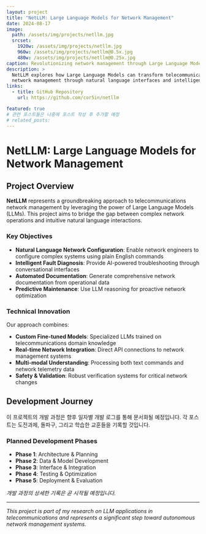 ```yaml
---
layout: project
title: "NetLLM: Large Language Models for Network Management"
date: 2024-08-17
image:
  path: /assets/img/projects/netllm.jpg
  srcset:
    1920w: /assets/img/projects/netllm.jpg
    960w: /assets/img/projects/netllm@0.5x.jpg
    480w: /assets/img/projects/netllm@0.25x.jpg
caption: Revolutionizing network management through Large Language Models
description: >
  NetLLM explores how Large Language Models can transform telecommunications 
  network management through natural language interfaces and intelligent automation.
links:
  - title: GitHub Repository
    url: https://github.com/cor5in/netllm

featured: true
# 관련 포스트들은 나중에 포스트 작성 후 추가할 예정
# related_posts:
---
```


# NetLLM: Large Language Models for Network Management

## Project Overview

**NetLLM** represents a groundbreaking approach to telecommunications network management by leveraging the power of Large Language Models (LLMs). This project aims to bridge the gap between complex network operations and intuitive natural language interactions.

### Key Objectives

- **Natural Language Network Configuration**: Enable network engineers to configure complex systems using plain English commands
- **Intelligent Fault Diagnosis**: Provide AI-powered troubleshooting through conversational interfaces  
- **Automated Documentation**: Generate comprehensive network documentation from operational data
- **Predictive Maintenance**: Use LLM reasoning for proactive network optimization

### Technical Innovation

Our approach combines:
- **Custom Fine-tuned Models**: Specialized LLMs trained on telecommunications domain knowledge
- **Real-time Network Integration**: Direct API connections to network management systems
- **Multi-modal Understanding**: Processing both text commands and network telemetry data
- **Safety & Validation**: Robust verification systems for critical network changes

## Development Journey

이 프로젝트의 개발 과정은 향후 일자별 개발 로그를 통해 문서화될 예정입니다. 각 포스트는 도전과제, 돌파구, 그리고 학습한 교훈들을 기록할 것입니다.

### Planned Development Phases

- **Phase 1**: Architecture & Planning 
- **Phase 2**: Data & Model Development  
- **Phase 3**: Interface & Integration 
- **Phase 4**: Testing & Optimization 
- **Phase 5**: Deployment & Evaluation 

*개발 과정의 상세한 기록은 곧 시작될 예정입니다.*

---

*This project is part of my research on LLM applications in telecommunications and represents a significant step toward autonomous network management systems.*
